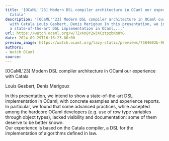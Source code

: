 ```yaml
---
title: '[OCaML''23] Modern DSL compiler architecture in OCaml our experience with
  Catala'
description: '[OCaML''23] Modern DSL compiler architecture in OCaml our experience
  with Catala Louis Gesbert, Denis Merigoux In this presentation, we intend to show
  a state-of-the-art DSL implementation in OCaml,...'
url: https://watch.ocaml.org/w/7ZxKnBY2w3XCztpzbKm8YG
date: 2024-09-29T16:16:23-00:00
preview_image: https://watch.ocaml.org/lazy-static/previews/7584602b-9668-4289-bb86-e9721e157f8b.jpg
authors:
- Watch OCaml
source:
---
```


<p>[OCaML'23] Modern DSL compiler architecture in OCaml our experience with Catala</p>
<p>Louis Gesbert, Denis Merigoux</p>
<p>In this presentation, we intend to show a state-of-the-art DSL implementation in OCaml, with concrete examples and experience reports.<br>
In particular, we found that some advanced practices, while accepted among the hardcore OCaml developers (e.g. use of row type variables through object types), lacked visibility and documentation: some of them deserve to be better known.<br>
Our experience is based on the Catala compiler, a DSL for the implementation of algorithms defined in law.</p>

